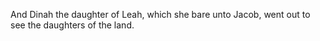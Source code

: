 And Dinah the daughter of Leah, which she bare unto Jacob, went out to see the daughters of the land.
